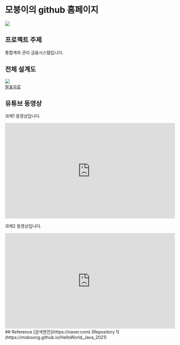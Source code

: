 # 모붕이의 github 홈페이지
<img src="macaron.jpg"/><br>
## 프로젝트 주제
통합계좌 관리 금융시스템입니다.
## 전체 설계도
<img src="architecture.png"/><br>
[발표자료](/project.pdf)<br>
## 유튜브 동영상
과제1 동영상입니다.
<iframe width="560" height="315" src="https://www.youtube.com/embed/cT2gRLwvMF8" frameborder="0" allow="accelerometer; autoplay; clipboard-write; encrypted-media; gyroscope; picture-in-picture" allowfullscreen></iframe>

과제2 동영상입니다.
<iframe width="560" height="315" src="https://www.youtube.com/embed/pM-Z49-UK0M" frameborder="0" allow="accelerometer; autoplay; clipboard-write; encrypted-media; gyroscope; picture-in-picture" allowfullscreen></iframe>
## Reference
[검색엔진](https://naver.com)
[Repository 1](https://moboong.github.io/HelloWorld_Java_2021)
